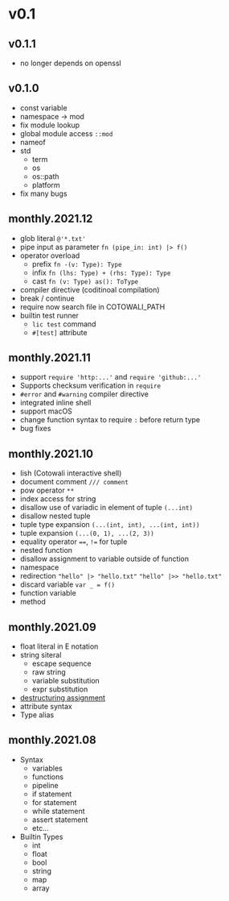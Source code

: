 v0.1
====

v0.1.1
------

- no longer depends on openssl

v0.1.0
------

- const variable
- namespace -> mod
- fix module lookup
- global module access `::mod`
- nameof
- std
    - term
    - os
    - os::path
    - platform
- fix many bugs

monthly.2021.12
---------------

- glob literal `@'*.txt'`
- pipe input as parameter `fn (pipe_in: int) |> f()`
- operator overload
    - prefix `fn -(v: Type): Type`
    - infix `fn (lhs: Type) + (rhs: Type): Type`
    - cast `fn (v: Type) as(): ToType`
- compiler directive (coditinoal compilation)
- break / continue
- require now search file in COTOWALI_PATH
- builtin test runner
    - `lic test` command
    - `#[test]` attribute

monthly.2021.11
---------------

- support `require 'http:...'` and `require 'github:...'`
- Supports checksum verification in `require`
- `#error` and `#warning` compiler directive
- integrated inline shell
- support macOS
- change function syntax to require `:` before return type
- bug fixes

monthly.2021.10
---------------

- lish (Cotowali interactive shell)
- document comment `/// comment`
- pow operator `**`
- index access for string
- disallow use of variadic in element of tuple `(...int)`
- disallow nested tuple
- tuple type expansion `(...(int, int), ...(int, int))`
- tuple expansion `(...(0, 1), ...(2, 3))`
- equality operator `==`, `!=` for tuple
- nested function
- disallow assignment to variable outside of function
- namespace
- redirection `"hello" |> "hello.txt"` `"hello" |>> "hello.txt"`
- discard variable `var _ = f()`
- function variable
- method

monthly.2021.09
---------------

- float literal in E notation
- string siteral
    - escape sequence
    - raw string
    - variable substitution
    - expr substitution
- [destructuring assignment](https://github.com/cotowali/cotowali/blob/4b986ff95b90ce1fbbd2ea0b76480261b2058303/tests/assign_test.li#L35-L44)
- attribute syntax
- Type alias

monthly.2021.08
---------------

- Syntax
    - variables
    - functions
    - pipeline
    - if statement
    - for statement
    - while statement
    - assert statement
    - etc...
- Builtin Types
    - int
    - float
    - bool
    - string
    - map
    - array
